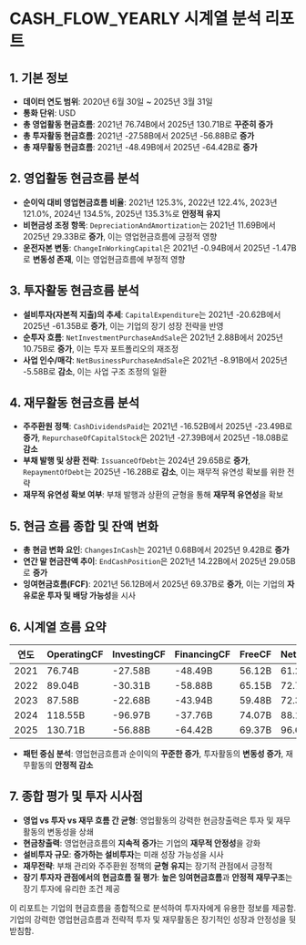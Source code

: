 # CASH_FLOW_YEARLY 시계열 분석 리포트

## 1. 기본 정보

- **데이터 연도 범위**: 2020년 6월 30일 ~ 2025년 3월 31일
- **통화 단위**: USD
- **총 영업활동 현금흐름**: 2021년 76.74B에서 2025년 130.71B로 **꾸준히 증가**
- **총 투자활동 현금흐름**: 2021년 -27.58B에서 2025년 -56.88B로 **증가**
- **총 재무활동 현금흐름**: 2021년 -48.49B에서 2025년 -64.42B로 **증가**

## 2. 영업활동 현금흐름 분석

- **순이익 대비 영업현금흐름 비율**: 2021년 125.3%, 2022년 122.4%, 2023년 121.0%, 2024년 134.5%, 2025년 135.3%로 **안정적 유지**
- **비현금성 조정 항목**: `DepreciationAndAmortization`는 2021년 11.69B에서 2025년 29.33B로 **증가**, 이는 영업현금흐름에 긍정적 영향
- **운전자본 변동**: `ChangeInWorkingCapital`은 2021년 -0.94B에서 2025년 -1.47B로 **변동성 존재**, 이는 영업현금흐름에 부정적 영향

## 3. 투자활동 현금흐름 분석

- **설비투자(자본적 지출)의 추세**: `CapitalExpenditure`는 2021년 -20.62B에서 2025년 -61.35B로 **증가**, 이는 기업의 장기 성장 전략을 반영
- **순투자 흐름**: `NetInvestmentPurchaseAndSale`은 2021년 2.88B에서 2025년 10.75B로 **증가**, 이는 투자 포트폴리오의 재조정
- **사업 인수/매각**: `NetBusinessPurchaseAndSale`은 2021년 -8.91B에서 2025년 -5.58B로 **감소**, 이는 사업 구조 조정의 일환

## 4. 재무활동 현금흐름 분석

- **주주환원 정책**: `CashDividendsPaid`는 2021년 -16.52B에서 2025년 -23.49B로 **증가**, `RepurchaseOfCapitalStock`은 2021년 -27.39B에서 2025년 -18.08B로 **감소**
- **부채 발행 및 상환 전략**: `IssuanceOfDebt`는 2024년 29.65B로 **증가**, `RepaymentOfDebt`는 2025년 -16.28B로 **감소**, 이는 재무적 유연성 확보를 위한 전략
- **재무적 유연성 확보 여부**: 부채 발행과 상환의 균형을 통해 **재무적 유연성**을 확보

## 5. 현금 흐름 종합 및 잔액 변화

- **총 현금 변화 요인**: `ChangesInCash`는 2021년 0.68B에서 2025년 9.42B로 **증가**
- **연간 말 현금잔액 추이**: `EndCashPosition`은 2021년 14.22B에서 2025년 29.05B로 **증가**
- **잉여현금흐름(FCF)**: 2021년 56.12B에서 2025년 69.37B로 **증가**, 이는 기업의 **자유로운 투자 및 배당 가능성**을 시사

## 6. 시계열 흐름 요약

| 연도 | OperatingCF | InvestingCF | FinancingCF | FreeCF | NetIncome | CapEx | EndCash |
|------|-------------|-------------|-------------|--------|-----------|-------|---------|
| 2021 | 76.74B      | -27.58B     | -48.49B     | 56.12B | 61.27B    | -20.62B| 14.22B  |
| 2022 | 89.04B      | -30.31B     | -58.88B     | 65.15B | 72.74B    | -23.88B| 13.93B  |
| 2023 | 87.58B      | -22.68B     | -43.94B     | 59.48B | 72.36B    | -28.11B| 34.70B  |
| 2024 | 118.55B     | -96.97B     | -37.76B     | 74.07B | 88.14B    | -44.48B| 18.31B  |
| 2025 | 130.71B     | -56.88B     | -64.42B     | 69.37B | 96.64B    | -61.35B| 29.05B  |

- **패턴 중심 분석**: 영업현금흐름과 순이익의 **꾸준한 증가**, 투자활동의 **변동성 증가**, 재무활동의 **안정적 감소**

## 7. 종합 평가 및 투자 시사점

- **영업 vs 투자 vs 재무 흐름 간 균형**: 영업활동의 강력한 현금창출력은 투자 및 재무활동의 변동성을 상쇄
- **현금창출력**: 영업현금흐름의 **지속적 증가**는 기업의 **재무적 안정성**을 강화
- **설비투자 규모**: **증가하는 설비투자**는 미래 성장 가능성을 시사
- **재무전략**: 부채 관리와 주주환원 정책의 **균형 유지**는 장기적 관점에서 긍정적
- **장기 투자자 관점에서의 현금흐름 질 평가**: **높은 잉여현금흐름**과 **안정적 재무구조**는 장기 투자에 유리한 조건 제공

이 리포트는 기업의 현금흐름을 종합적으로 분석하여 투자자에게 유용한 정보를 제공함. 기업의 강력한 영업현금흐름과 전략적 투자 및 재무활동은 장기적인 성장과 안정성을 뒷받침함.